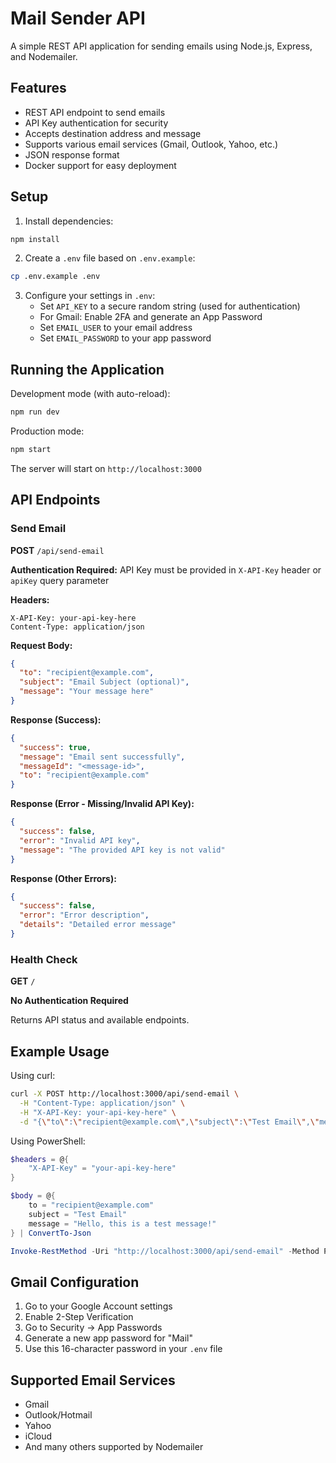 # Mail Sender API

A simple REST API application for sending emails using Node.js, Express, and Nodemailer.

## Features

- REST API endpoint to send emails
- API Key authentication for security
- Accepts destination address and message
- Supports various email services (Gmail, Outlook, Yahoo, etc.)
- JSON response format
- Docker support for easy deployment

## Setup

1. Install dependencies:

```bash
npm install
```

2. Create a `.env` file based on `.env.example`:

```bash
cp .env.example .env
```

3. Configure your settings in `.env`:
   - Set `API_KEY` to a secure random string (used for authentication)
   - For Gmail: Enable 2FA and generate an App Password
   - Set `EMAIL_USER` to your email address
   - Set `EMAIL_PASSWORD` to your app password

## Running the Application

Development mode (with auto-reload):

```bash
npm run dev
```

Production mode:

```bash
npm start
```

The server will start on `http://localhost:3000`

## API Endpoints

### Send Email

**POST** `/api/send-email`

**Authentication Required:** API Key must be provided in `X-API-Key` header or `apiKey` query parameter

**Headers:**
```
X-API-Key: your-api-key-here
Content-Type: application/json
```

**Request Body:**

```json
{
  "to": "recipient@example.com",
  "subject": "Email Subject (optional)",
  "message": "Your message here"
}
```

**Response (Success):**

```json
{
  "success": true,
  "message": "Email sent successfully",
  "messageId": "<message-id>",
  "to": "recipient@example.com"
}
```

**Response (Error - Missing/Invalid API Key):**

```json
{
  "success": false,
  "error": "Invalid API key",
  "message": "The provided API key is not valid"
}
```

**Response (Other Errors):**

```json
{
  "success": false,
  "error": "Error description",
  "details": "Detailed error message"
}
```

### Health Check

**GET** `/`

**No Authentication Required**

Returns API status and available endpoints.

## Example Usage

Using curl:

```bash
curl -X POST http://localhost:3000/api/send-email \
  -H "Content-Type: application/json" \
  -H "X-API-Key: your-api-key-here" \
  -d "{\"to\":\"recipient@example.com\",\"subject\":\"Test Email\",\"message\":\"Hello, this is a test message!\"}"
```

Using PowerShell:

```powershell
$headers = @{
    "X-API-Key" = "your-api-key-here"
}

$body = @{
    to = "recipient@example.com"
    subject = "Test Email"
    message = "Hello, this is a test message!"
} | ConvertTo-Json

Invoke-RestMethod -Uri "http://localhost:3000/api/send-email" -Method POST -Body $body -ContentType "application/json" -Headers $headers
```

## Gmail Configuration

1. Go to your Google Account settings
2. Enable 2-Step Verification
3. Go to Security → App Passwords
4. Generate a new app password for "Mail"
5. Use this 16-character password in your `.env` file

## Supported Email Services

- Gmail
- Outlook/Hotmail
- Yahoo
- iCloud
- And many others supported by Nodemailer
